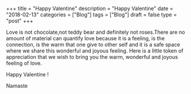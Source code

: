 +++
title = "Happy Valentine"
description = "Happy Valentine"
date = "2018-02-13"
categories = ["Blog"]
tags = ["Blog"]
draft = false
type = "post"
+++

Love is not chocolate,not teddy bear and definitely not roses.There are no amount of material can quantify love because it is a feeling, is the connection, is the warm that one give to other self and it is a safe space where we share this wonderful and joyous feeling. Here is a little token of appreciation that we wish to bring you the warm, wonderful and joyous feeling of love.

Happy Valentine !

Namaste